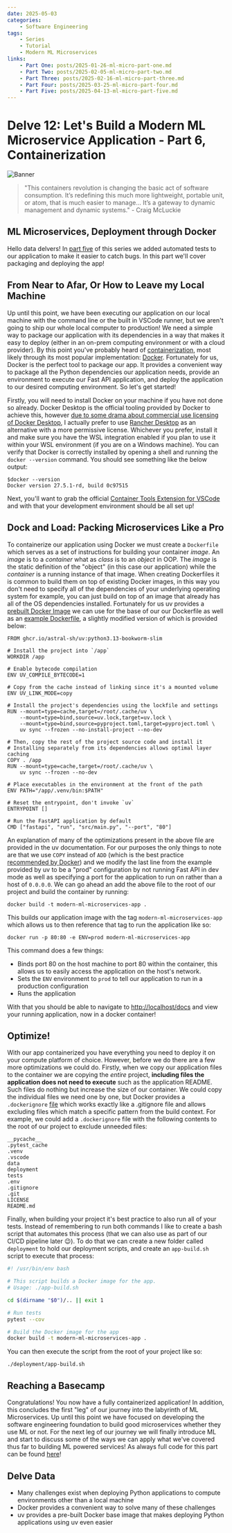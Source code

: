 ```yaml
---
date: 2025-05-03
categories:
    - Software Engineering
tags: 
    - Series 
    - Tutorial
    - Modern ML Microservices
links:
    - Part One: posts/2025-01-26-ml-micro-part-one.md
    - Part Two: posts/2025-02-05-ml-micro-part-two.md
    - Part Three: posts/2025-02-16-ml-micro-part-three.md
    - Part Four: posts/2025-03-25-ml-micro-part-four.md
    - Part Five: posts/2025-04-13-ml-micro-part-five.md
---
```


# Delve 12: Let's Build a Modern ML Microservice Application - Part 6, Containerization

![Banner](../assets/images/banners/delve12.png)

> "This containers revolution is changing the basic act of software consumption. It’s redefining this much more lightweight, portable unit, or atom, that is much easier to manage… It’s a gateway to dynamic management and dynamic systems." - Craig McLuckie

## ML Microservices, Deployment through Docker

Hello data delvers! In [part five](2025-04-13-ml-micro-part-five.md) of this series we added automated tests to our application to make it easier to catch bugs. In this part we'll cover packaging and deploying the app!  
<!-- more -->

## From Near to Afar, Or How to Leave my Local Machine

Up until this point, we have been executing our application on our local machine with the command line or the built in VSCode runner, but we aren't going to ship our whole local computer to production! We need a simple way to package our application with its dependencies in a way that makes it easy to deploy (either in an on-prem computing environment or with a cloud provider). By this point you've probably heard of [containerization](https://en.wikipedia.org/wiki/Containerization_(computing)), most likely through its most popular implementation: [Docker](https://www.docker.com/). Fortunately for us, Docker is the perfect tool to package our app. It provides a convenient way to package all the Python dependencies our application needs, provide an environment to execute our Fast API application, and deploy the application to our desired computing environment. So let's get started!

Firstly, you will need to install Docker on your machine if you have not done so already. Docker Desktop is the official tooling provided by Docker to achieve this, however [due to some drama about commercial use licensing of Docker Desktop](https://www.servethehome.com/docker-abruptly-starts-charging-many-users-for-docker-desktop/), I actually prefer to use [Rancher Desktop](https://rancherdesktop.io/) as an alternative with a more permissive license. Whichever you prefer, install it and make sure you have the WSL integration enabled if you plan to use it within your WSL environment (if you are on a Windows machine). You can verify that Docker is correctly installed by opening a shell and running the `docker --version` command. You should see something like the below output:

```
$docker --version
Docker version 27.5.1-rd, build 0c97515
```

Next, you'll want to grab the official [Container Tools Extension for VSCode](https://marketplace.visualstudio.com/items/?itemName=ms-azuretools.vscode-containers) and with that your development environment should be all set up!

## Dock and Load: Packing Microservices Like a Pro

To containerize our application using Docker we must create a `Dockerfile` which serves as a set of instructions for building your container *image*. An *image* is to a *container* what as *class* is to an *object* in OOP. The *image* is the static definition of the "object" (in this case our application) while the *container* is a running instance of that image. When creating Dockerfiles it is common to build them on top of existing Docker images, in this way you don't need to specify all of the dependencies of your underlying operating system for example, you can just build on top of an image that already has all of the OS dependencies installed. Fortunately for us uv provides a [prebuilt Docker Image](https://docs.astral.sh/uv/guides/integration/docker/) we can use for the base of our our Dockerfile as well as an [example Dockerfile](https://github.com/astral-sh/uv-docker-example/blob/main/Dockerfile), a slightly modified version of which is provided below:

```docker title="Dockerfile" linenums="1"
FROM ghcr.io/astral-sh/uv:python3.13-bookworm-slim

# Install the project into `/app`
WORKDIR /app

# Enable bytecode compilation
ENV UV_COMPILE_BYTECODE=1

# Copy from the cache instead of linking since it's a mounted volume
ENV UV_LINK_MODE=copy

# Install the project's dependencies using the lockfile and settings
RUN --mount=type=cache,target=/root/.cache/uv \
    --mount=type=bind,source=uv.lock,target=uv.lock \
    --mount=type=bind,source=pyproject.toml,target=pyproject.toml \
    uv sync --frozen --no-install-project --no-dev

# Then, copy the rest of the project source code and install it
# Installing separately from its dependencies allows optimal layer caching
COPY . /app
RUN --mount=type=cache,target=/root/.cache/uv \
    uv sync --frozen --no-dev

# Place executables in the environment at the front of the path
ENV PATH="/app/.venv/bin:$PATH"

# Reset the entrypoint, don't invoke `uv`
ENTRYPOINT []

# Run the FastAPI application by default
CMD ["fastapi", "run", "src/main.py", "--port", "80"]
```

An explanation of many of the optimizations present in the above file are provided in the uv documentation. For our purposes the only things to note are that we use `COPY` instead of `ADD` (which is the best practice [recommended by Docker](https://docs.docker.com/build/building/best-practices/#add-or-copy)) and we modify the last line from the example provided by uv to be a "prod" configuration by not running Fast API in dev mode as well as specifying a port for the application to run on rather than a host of `0.0.0.0`. We can go ahead an add the above file to the root of our project and build the container by running:

```
docker build -t modern-ml-microservices-app .
```

This builds our application image with the tag `modern-ml-microservices-app` which allows us to then reference that tag to run the application like so:

```
docker run -p 80:80 -e ENV=prod modern-ml-microservices-app
```

This command does a few things:

* Binds port 80 on the host machine to port 80 within the container, this allows us to easily access the application on the host's network.
* Sets the `ENV` environment to `prod` to tell our application to run in a production configuration
* Runs the application

With that you should be able to navigate to [http://localhost/docs](http://localhost/docs) and view your running application, now in a docker container!

## Optimize!

With our app containerized you have everything you need to deploy it on your compute platform of choice. However, before we do there are a few more optimizations we could do. Firstly, when we copy our application files to the container we are copying the *entire* project, **including files the application does not need to execute** such as the application README. Such files do nothing but increase the size of our container. We could copy the individual files we need one by one, but Docker provides a `.dockerignore` [file](https://docs.docker.com/build/concepts/context/#dockerignore-files) which works exactly like a .gitignore file and allows excluding files which match a specific pattern from the build context. For example, we could add a `.dockerignore` file with the following contents to the root of our project to exclude unneeded files:

```title=".dockerignore" linenums="1"
__pycache__
.pytest_cache
.venv
.vscode
data
deployment
tests
.env
.gitignore
.git
LICENSE
README.md
```

Finally, when building your project it's best practice to also run all of your tests. Instead of remembering to run both commands I like to create a bash script that automates this process (that we can also use as part of our CI/CD pipeline later 😉). To do that we can create a new folder called `deployment` to hold our deployment scripts, and create an `app-build.sh` script to execute that process:

```bash title="deployment/app-build.sh" linenums="1"
#! /usr/bin/env bash

# This script builds a Docker image for the app.
# Usage: ./app-build.sh

cd $(dirname "$0")/.. || exit 1

# Run tests
pytest --cov

# Build the Docker image for the app
docker build -t modern-ml-microservices-app .
```

You can then execute the script from the root of your project like so:

```
./deployment/app-build.sh 
```

## Reaching a Basecamp

Congratulations! You now have a fully containerized application! In addition, this concludes the first "leg" of our journey into the labyrinth of ML Microservices. Up until this point we have focused on developing the software engineering foundation to build good microservices whether they use ML or not. For the next leg of our journey we will finally introduce ML and start to discuss some of the ways we can apply what we've covered thus far to building ML powered services! As always full code for this part can be found [here](https://github.com/DataDelver/modern-ml-microservices/tree/part-six)!

## Delve Data
* Many challenges exist when deploying Python applications to compute environments other than a local machine
* Docker provides a convenient way to solve many of these challenges
* uv provides a pre-built Docker base image that makes deploying Python applications using uv even easier